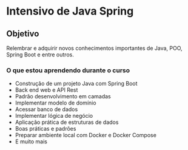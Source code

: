 # Intensivo de Java Spring
## Objetivo
Relembrar e adquirir novos conhecimentos importantes de Java, POO, Spring Boot e entre outros.
### O que estou aprendendo durante o curso
- Construção de um projeto Java com Spring Boot
- Back end web e API Rest
- Padrão desenvolvimento em camadas
- Implementar modelo de domínio
- Acessar banco de dados
- Implementar lógica de negócio
- Aplicação prática de estruturas de dados
- Boas práticas e padrões
- Preparar ambiente local com Docker e Docker Compose
- E muito mais
